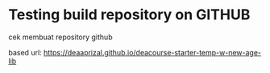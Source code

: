 <h1>Testing build repository on GITHUB </h1>
cek membuat repository github

based url: https://deaaprizal.github.io/deacourse-starter-temp-w-new-age-lib
